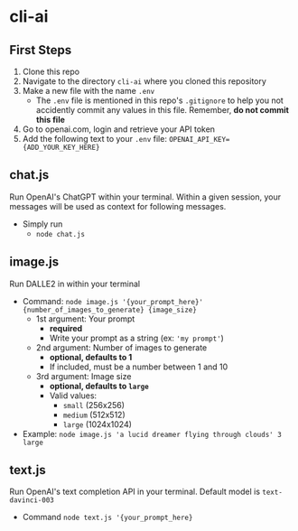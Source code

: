 # cli-ai
## First Steps
1. Clone this repo 
2. Navigate to the directory `cli-ai` where you cloned this repository
3. Make a new file with the name `.env`
    * The `.env` file is mentioned in this repo's `.gitignore` to help you not accidently commit any values in this file. Remember, **do not commit this file**
2. Go to openai.com, login and retrieve your API token
3. Add the following text to your `.env` file: `OPENAI_API_KEY={ADD_YOUR_KEY_HERE}`

## chat.js
Run OpenAI's ChatGPT within your terminal. Within a given session, your messages will be used as context for following messages.
* Simply run
  * `node chat.js`

## image.js
Run DALLE2 in within your terminal
* Command: `node image.js '{your_prompt_here}' {number_of_images_to_generate} {image_size}`
  * 1st argument: Your prompt
    * **required**
    * Write your prompt as a string (ex: `'my prompt'`)
  * 2nd argument: Number of images to generate
    * **optional, defaults to 1**
    * If included, must be a number between 1 and 10
  * 3rd argument: Image size
    * **optional, defaults to `large`**
    * Valid values: 
      * `small` (256x256)
      * `medium` (512x512)
      * `large` (1024x1024)
* Example: `node image.js 'a lucid dreamer flying through clouds' 3 large`

## text.js
Run OpenAI's text completion API in your terminal. Default model is `text-davinci-003`
* Command `node text.js '{your_prompt_here}`
